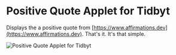 # Positive Quote Applet for Tidbyt

Displays the a positive quote from [https://www.affirmations.dev](https://www.affirmations.dev). That's it. It's that simple.

![Positive Quote Applet for Tidbyt](screenshot.png)